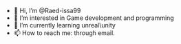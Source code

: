 - 👋 Hi, I’m @Raed-issa99
- 👀 I’m interested in Game development and programming
- 🌱 I’m currently learning unreal\unity
- 📫 How to reach me: through email. 

<!---
Raed-issa99/Raed-issa99 is a ✨ special ✨ repository because its `README.md` (this file) appears on your GitHub profile.
You can click the Preview link to take a look at your changes.
--->
